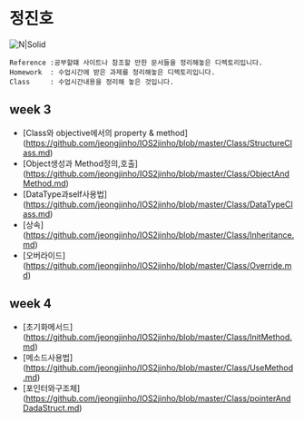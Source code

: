 # 정진호

![N|Solid](https://cldup.com/dTxpPi9lDf.thumb.png)




```
Reference :공부할떄 사이트나 참조할 만한 문서들을 정리해놓은 디렉토리입니다.
Homework  : 수업시간에 받은 과제를 정리해놓은 디렉토리입니다.
Class     : 수업시간내용을 정리해 놓은 것입니다.
```



## week 3

   - [Class와 objective에서의 property & method] (https://github.com/jeongjinho/IOS2jinho/blob/master/Class/StructureClass.md)
   - [Object생성과 Method정의,호출] (https://github.com/jeongjinho/IOS2jinho/blob/master/Class/ObjectAndMethod.md)
   - [DataType과self사용법] (https://github.com/jeongjinho/IOS2jinho/blob/master/Class/DataTypeClass.md)
   - [상속] (https://github.com/jeongjinho/IOS2jinho/blob/master/Class/Inheritance.md)
   - [오버라이드] (https://github.com/jeongjinho/IOS2jinho/blob/master/Class/Override.md)

## week 4
   
   - [초기화메서드] (https://github.com/jeongjinho/IOS2jinho/blob/master/Class/InitMethod.md)
   - [메소드사용법] (https://github.com/jeongjinho/IOS2jinho/blob/master/Class/UseMethod.md)
   - [포인터와구조체] (https://github.com/jeongjinho/IOS2jinho/blob/master/Class/pointerAndDadaStruct.md)





